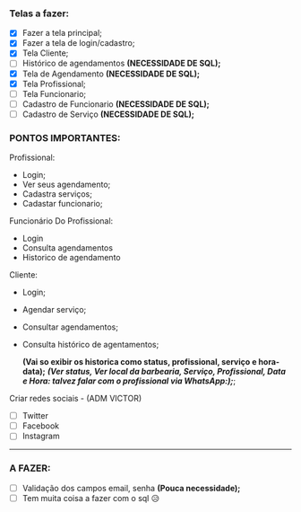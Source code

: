 ### Telas a fazer:

- [x] Fazer a tela principal;
- [x] Fazer a tela de login/cadastro;
- [x] Tela Cliente;
- [ ] Histórico de agendamentos **(NECESSIDADE DE SQL);**
- [x] Tela de Agendamento **(NECESSIDADE DE SQL);**
- [x] Tela Profissional;
- [ ] Tela Funcionario;
- [ ] Cadastro de Funcionario **(NECESSIDADE DE SQL);**
- [ ] Cadastro de Serviço **(NECESSIDADE DE SQL);**

### PONTOS IMPORTANTES:

Profissional:

- Login;
- Ver seus agendamento;
- Cadastra serviços;
- Cadastar funcionario;

Funcionário Do Profissional:

- Login
- Consulta agendamentos
- Historico de agendamento

Cliente:

- Login;
- Agendar serviço;
- Consultar agendamentos;
- Consulta histórico de agentamentos;

  **(Vai so exibir os historica como status, profissional, serviço e hora-data);**
  **_(Ver status, Ver local da barbearia, Serviço, Profissional, Data e Hora: talvez falar com o profissional via WhatsApp:);_**;

Criar redes sociais - (ADM VICTOR)

- [ ] Twitter
- [ ] Facebook
- [ ] Instagram

---

### A FAZER:

- [ ] Validação dos campos email, senha **(Pouca necessidade);**
- [ ] Tem muita coisa a fazer com o sql 😥
